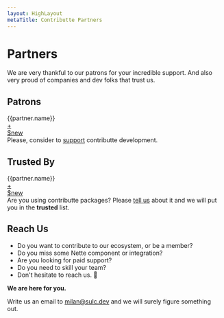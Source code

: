 ```yaml
---
layout: HighLayout
metaTitle: Contributte Partners
---
```


<h1>Partners</h1>

<p>
  We are very thankful to our patrons for your incredible support. And also very proud 
  of companies and dev folks that trust us. 
</p>

<div class="mb-16"></div>

<h2>Patrons</h2>

<div class="flex flex-wrap my-12">
  <div v-for="partner of $page.contributte.partners.patrons" class="flex w-1/2 sm:w-1/3 md:w-1/4 lg:w-1/4 xl:w-1/6">
    <a
      class="block w-full max-w-sm rounded overflow-hidden shadow-lg px-6 m-2"
      :href="partner.website"
      :key="partner.name"
      target="_blank"
    >
      <div class="h-32 flex items-center justify-center">
         <img class="max-w-32 max-h-32" :src="partner.avatar" loading="lazy" :alt="partner.name" :title="partner.name" />
      </div>
      <div class="py-4 text-center">
        <div class="font-bold">{{partner.name}}</div>
      </div>
    </a>
  </div>
  <div class="flex w-1/2 sm:w-1/3 md:w-1/4 lg:w-1/4 xl:w-1/6">
     <a
      class="block w-full max-w-sm rounded overflow-hidden shadow-lg m-2"
      href="https://github.com/contributte/contributte/issues/new?template=Patron.md"
      target="_blank"
    >
      <div class="mx-auto w-32 h-32 text-center text-6xl flex items-center justify-center">+</div> 
      <div class="py-4 text-center">$new</div>
    </a>
  </div>
</div>

<div>
  Please, consider to <a class="text-blue-600 underline" href="https://github.com/contributte/contributte/issues/new?template=Patron.md">support</a> contributte development.
</div>

<div class="mb-16"></div>

<h2>Trusted By</h2>

<div class="flex flex-wrap my-12">
  <div v-for="partner of $page.contributte.partners.trusted" class="flex w-1/2 sm:w-1/3 md:w-1/4 lg:w-1/4 xl:w-1/6">
    <a
      class="block w-full max-w-sm rounded overflow-hidden shadow-lg px-6 m-2"
      :href="partner.website"
      :key="partner.name"
      target="_blank"
    >
      <div class="h-32 flex items-center justify-center">
         <img class="max-w-32 max-h-32" :src="partner.avatar" loading="lazy" :alt="partner.name" :title="partner.name" />
      </div>
      <div class="py-4 text-center">
        <div class="font-bold">{{partner.name}}</div>
      </div>
    </a>
  </div>
  <div class="flex w-1/2 sm:w-1/3 md:w-1/4 lg:w-1/4 xl:w-1/6">
     <a
      class="block w-full max-w-sm rounded overflow-hidden shadow-lg m-2"
      href="https://github.com/contributte/contributte/issues/new?template=Truster.md"
      target="_blank"
    >
      <div class="mx-auto w-32 h-32 text-center text-6xl flex items-center justify-center">+</div> 
      <div class="py-4 text-center">$new</div>
    </a>
  </div>
</div>

<div>
  Are you using contributte packages? Please <a class="text-blue-600 underline" href="https://github.com/contributte/contributte/issues/new?template=Truster.md">tell us</a> about it and we will put you in the <strong>trusted</strong> list.
</div>

<div class="mb-16"></div>

<h2>Reach Us</h2>

<ul class="my-8 list-disc list-inside">
  <li>Do you want to contribute to our ecosystem, or be a member?</li>
  <li>Do you miss some Nette component or integration?</li>
  <li>Are you looking for paid support?</li>
  <li>Do you need to skill your team?</li>
  <li>Don't hesitate to reach us. 🚀</li>
</ul>

<p><strong>We are here for you.</strong></p>

<p>
  Write us an email to <a class="underline" href="mailto:milan@sulc.dev">milan@sulc.dev</a> and we will surely figure something out.
</p>
